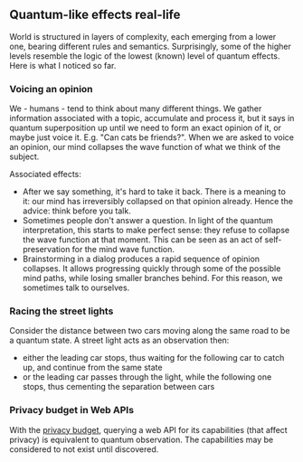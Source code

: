 ## Quantum-like effects real-life

World is structured in layers of complexity, each emerging from a lower one, bearing different rules and semantics. Surprisingly, some of the higher levels resemble the logic of the lowest (known) level of quantum effects. Here is what I noticed so far.

### Voicing an opinion

We - humans - tend to think about many different things. We gather information associated with a topic, accumulate and process it, but it says in quantum superposition up until we need to form an exact opinion of it, or maybe just voice it. E.g. "Can cats be friends?". When we are asked to voice an opinion, our mind collapses the wave function of what we think of the subject.

Associated effects:
  - After we say something, it's hard to take it back. There is a meaning to it: our mind has irreversibly collapsed on that opinion already. Hence the advice: think before you talk.
  - Sometimes people don't answer a question. In light of the quantum interpretation, this starts to make perfect sense: they refuse to collapse the wave function at that moment. This can be seen as an act of self-preservation for the mind wave function.
  - Brainstorming in a dialog produces a rapid sequence of opinion collapses. It allows progressing quickly through some of the possible mind paths, while losing smaller branches behind. For this reason, we sometimes talk to ourselves.

### Racing the street lights

Consider the distance between two cars moving along the same road to be a quantum state. A street light acts as an observation then:
  - either the leading car stops, thus waiting for the following car to catch up, and continue from the same state
  - or the leading car passes through the light, while the following one stops, thus cementing the separation between cars

### Privacy budget in Web APIs

With the [privacy budget](https://github.com/bslassey/privacy-budget), querying a web API for its capabilities (that affect privacy) is equivalent to quantum observation. The capabilities may be considered to not exist until discovered.
